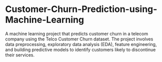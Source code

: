 # Customer-Churn-Prediction-using-Machine-Learning
A machine learning project that predicts customer churn in a telecom company using the Telco Customer Churn dataset. The project involves data preprocessing, exploratory data analysis (EDA), feature engineering, and building predictive models to identify customers likely to discontinue their services.
